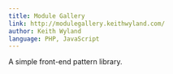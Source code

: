 ```yaml
---
title: Module Gallery
link: http://modulegallery.keithwyland.com/
author: Keith Wyland
language: PHP, JavaScript
---
```


A simple front-end pattern library.

